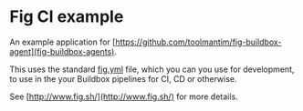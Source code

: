 # Fig CI example

An example application for [https://github.com/toolmantim/fig-buildbox-agent](fig-buildbox-agents).

This uses the standard [fig.yml](fig.yml) file, which you can you use for development, to use in the your Buildbox pipelines for CI, CD or otherwise.

See [http://www.fig.sh/](http://www.fig.sh/) for more details.

